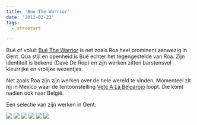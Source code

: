 ```yaml
---
title: 'Bué The Warrior'
date: '2013-02-23'
tags:
  - streetart

---
```


Bué of voluit [Bué The Warrior](http://www.flickr.com/photos/buethewarrior/) is net zoals Roa heel prominent aanwezig in Gent. Qua stijl en openheid is Bué echter het tegengestelde van Roa. Zijn identiteit is bekend (Dave De Rop) en zijn werken zitten barstensvol kleurrijke en vrolijke wezentjes.

Net zoals Roa zijn zijn werken over de hele wereld te vinden. Momenteel zit hij in Mexico waar de tentoonstelling [Vete A La Belgarojo](https://www.cluttermagazine.com/news/2013/02/vete-la-belgarojo) loopt. Die komt nadien ook naar België.

Een selectie van zijn werken in Gent:

![](/images/Bue6.jpg)
![](/images/Bue5.jpg)
![](/images/Bue2.jpg)
![](/images/Bue1.jpg)
![](/images/Bue4.jpg)
![](/images/Bue3.jpg)